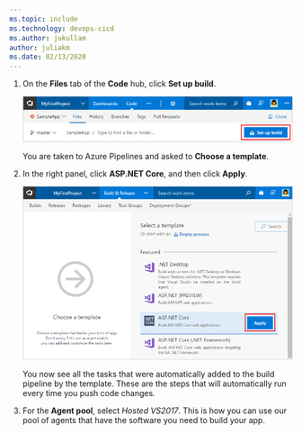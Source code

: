 ```yaml
---
ms.topic: include
ms.technology: devops-cicd
ms.author: jukullam
author: juliakm
ms.date: 02/13/2020
---
```



1. On the **Files** tab of the **Code** hub, click **Set up build**.

   ![Screenshot showing button to set up build for a repository](../media/set-up-first-build-from-code-hub.png)

   You are taken to Azure Pipelines and asked to **Choose a template**.

2. In the right panel, click **ASP.NET Core**, and then click **Apply**.

   ![Screenshot showing dotnet core template](../aspnet/media/apply-aspnet-core-build-template.png)

   You now see all the tasks that were automatically added to the build pipeline by the template. These are the steps that will automatically run every time you push code changes.

3. For the **Agent pool**, select _Hosted VS2017_. This is how you can use our pool of agents that have the software you need to build your app.
